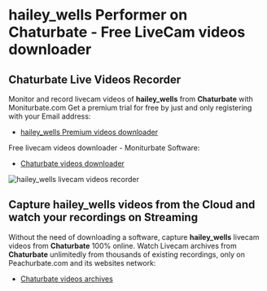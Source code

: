 # hailey_wells Performer on Chaturbate - Free LiveCam videos downloader

## Chaturbate Live Videos Recorder

Monitor and record livecam videos of **hailey_wells** from **Chaturbate** with Moniturbate.com
Get a premium trial for free by just and only registering with your Email address:
* [hailey_wells Premium videos downloader](https://moniturbate.com/request-demo-licence-key.html)

Free livecam videos downloader - Moniturbate Software:
* [Chaturbate videos downloader](https://moniturbate.com/moniturbate-download-software.html)

![hailey_wells livecam videos recorder](https://peachurnet.com/templates/moniturbate-software.png)


## Capture hailey_wells videos from the Cloud and watch your recordings on Streaming

Without the need of downloading a software, capture **hailey_wells** livecam videos from **Chaturbate** 100% online.
Watch Livecam archives from **Chaturbate** unlimitedly from thousands of existing recordings, only on Peachurbate.com and its websites network:
* [Chaturbate videos archives](https://peachurnet.com/)